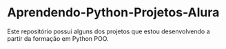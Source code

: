 # Aprendendo-Python-Projetos-Alura
Este repositório possui alguns dos projetos que estou desenvolvendo a partir da formação em Python POO.
